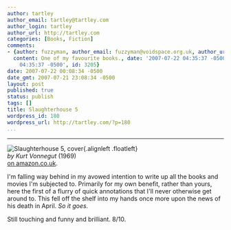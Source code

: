 ```yaml
---
author: tartley
author_email: tartley@tartley.com
author_login: tartley
author_url: http://tartley.com
categories: [Books, Fiction]
comments:
- {author: fuzzyman, author_email: fuzzyman@voidspace.org.uk, author_url: 'http://www.voidspace.org.uk/index2.shtml',
  content: One of my favourite books., date: '2007-07-22 04:35:37 -0500', date_gmt: '2007-07-22
    04:35:37 -0500', id: 3205}
date: 2007-07-22 00:08:34 -0500
date_gmt: 2007-07-21 23:08:34 -0500
layout: post
published: true
status: publish
tags: []
title: Slaughterhouse 5
wordpress_id: 180
wordpress_url: http://tartley.com/?p=180
...
```

---

![Slaughterhouse 5,
cover](http://tartley.com/wp-content/uploads/2007/07/slaughterhouse5.jpg){.alignleft
.floatleft}\
*by Kurt Vonnegut* (1969)\
[on
amazon.co.uk](http://www.amazon.co.uk/Slaughterhouse-5-Kurt-Vonnegut/dp/0099800209).

I'm falling way behind in my avowed intention to write up all the books
and movies I'm subjected to. Primarily for my own benefit, rather than
yours, here the first of a flurry of quick annotations that I'll never
otherwise get around to. This fell off the shelf into my hands once more
upon the news of his death in April. *So it goes.*

Still touching and funny and brilliant. 8/10.
